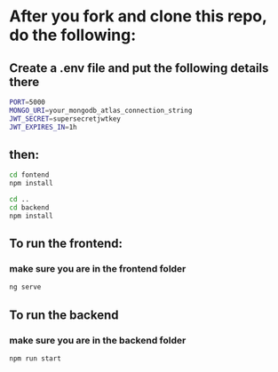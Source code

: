 # After you fork and clone this repo, do the following:

## Create a .env file and put the following details there

```bash
PORT=5000
MONGO_URI=your_mongodb_atlas_connection_string
JWT_SECRET=supersecretjwtkey
JWT_EXPIRES_IN=1h
```

## then:

```bash
cd fontend
npm install
```

```bash
cd ..
cd backend
npm install
```

## To run the frontend:
### make sure you are in the frontend folder
```bash
ng serve
```

## To run the backend
### make sure you are in the backend folder
```bash
npm run start
```

